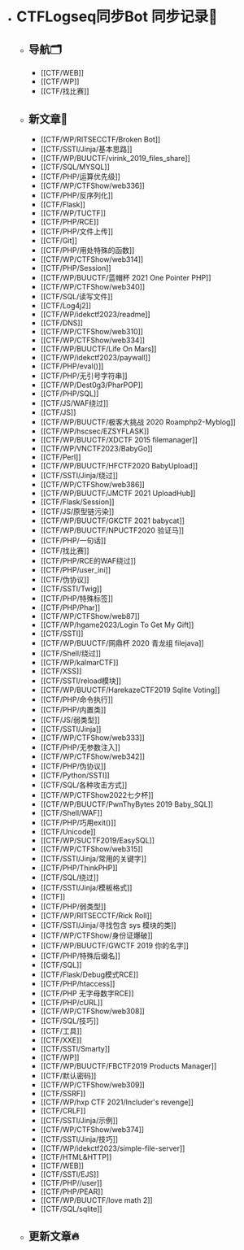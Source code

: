 - # CTFLogseq同步Bot 同步记录🤖
  - ## 导航🗂️
    - [[CTF/WEB]]
    - [[CTF/WP]]
    - [[CTF/找比赛]]
  - ## 新文章🎉
    - [[CTF/WP/RITSECCTF/Broken Bot]]
    - [[CTF/SSTI/Jinja/基本思路]]
    - [[CTF/WP/BUUCTF/virink_2019_files_share]]
    - [[CTF/SQL/MYSQL]]
    - [[CTF/PHP/运算优先级]]
    - [[CTF/WP/CTFShow/web336]]
    - [[CTF/PHP/反序列化]]
    - [[CTF/Flask]]
    - [[CTF/WP/TUCTF]]
    - [[CTF/PHP/RCE]]
    - [[CTF/PHP/文件上传]]
    - [[CTF/Git]]
    - [[CTF/PHP/用处特殊的函数]]
    - [[CTF/WP/CTFShow/web314]]
    - [[CTF/PHP/Session]]
    - [[CTF/WP/BUUCTF/蓝帽杯 2021 One Pointer PHP]]
    - [[CTF/WP/CTFShow/web340]]
    - [[CTF/SQL/读写文件]]
    - [[CTF/Log4j2]]
    - [[CTF/WP/idekctf2023/readme]]
    - [[CTF/DNS]]
    - [[CTF/WP/CTFShow/web310]]
    - [[CTF/WP/CTFShow/web334]]
    - [[CTF/WP/BUUCTF/Life On Mars]]
    - [[CTF/WP/idekctf2023/paywall]]
    - [[CTF/PHP/eval()]]
    - [[CTF/PHP/无引号字符串]]
    - [[CTF/WP/Dest0g3/PharPOP]]
    - [[CTF/PHP/SQL]]
    - [[CTF/JS/WAF绕过]]
    - [[CTF/JS]]
    - [[CTF/WP/BUUCTF/极客大挑战 2020 Roamphp2-Myblog]]
    - [[CTF/WP/hscsec/EZSYFLASK]]
    - [[CTF/WP/BUUCTF/XDCTF 2015 filemanager]]
    - [[CTF/WP/VNCTF2023/BabyGo]]
    - [[CTF/Perl]]
    - [[CTF/WP/BUUCTF/HFCTF2020 BabyUpload]]
    - [[CTF/SSTI/Jinja/绕过]]
    - [[CTF/WP/CTFShow/web386]]
    - [[CTF/WP/BUUCTF/JMCTF 2021 UploadHub]]
    - [[CTF/Flask/Session]]
    - [[CTF/JS/原型链污染]]
    - [[CTF/WP/BUUCTF/GKCTF 2021 babycat]]
    - [[CTF/WP/BUUCTF/NPUCTF2020 验证马]]
    - [[CTF/PHP/一句话]]
    - [[CTF/找比赛]]
    - [[CTF/PHP/RCE的WAF绕过]]
    - [[CTF/PHP/user_ini]]
    - [[CTF/伪协议]]
    - [[CTF/SSTI/Twig]]
    - [[CTF/PHP/特殊标签]]
    - [[CTF/PHP/Phar]]
    - [[CTF/WP/CTFShow/web87]]
    - [[CTF/WP/hgame2023/Login To Get My Gift]]
    - [[CTF/SSTI]]
    - [[CTF/WP/BUUCTF/网鼎杯 2020 青龙组 filejava]]
    - [[CTF/Shell/绕过]]
    - [[CTF/WP/kalmarCTF]]
    - [[CTF/XSS]]
    - [[CTF/SSTI/reload模块]]
    - [[CTF/WP/BUUCTF/HarekazeCTF2019 Sqlite Voting]]
    - [[CTF/PHP/命令执行]]
    - [[CTF/PHP/内置类]]
    - [[CTF/JS/弱类型]]
    - [[CTF/SSTI/Jinja]]
    - [[CTF/WP/CTFShow/web333]]
    - [[CTF/PHP/无参数注入]]
    - [[CTF/WP/CTFShow/web342]]
    - [[CTF/PHP/伪协议]]
    - [[CTF/Python/SSTI]]
    - [[CTF/SQL/各种攻击方式]]
    - [[CTF/WP/CTFShow2022七夕杯]]
    - [[CTF/WP/BUUCTF/PwnThyBytes 2019 Baby_SQL]]
    - [[CTF/Shell/WAF]]
    - [[CTF/PHP/巧用exit()]]
    - [[CTF/Unicode]]
    - [[CTF/WP/SUCTF2019/EasySQL]]
    - [[CTF/WP/CTFShow/web315]]
    - [[CTF/SSTI/Jinja/常用的关键字]]
    - [[CTF/PHP/ThinkPHP]]
    - [[CTF/SQL/绕过]]
    - [[CTF/SSTI/Jinja/模板格式]]
    - [[CTF]]
    - [[CTF/PHP/弱类型]]
    - [[CTF/WP/RITSECCTF/Rick Roll]]
    - [[CTF/SSTI/Jinja/寻找包含 sys 模块的类]]
    - [[CTF/WP/CTFShow/身份证爆破]]
    - [[CTF/WP/BUUCTF/GWCTF 2019 你的名字]]
    - [[CTF/PHP/特殊后缀名]]
    - [[CTF/SQL]]
    - [[CTF/Flask/Debug模式RCE]]
    - [[CTF/PHP/htaccess]]
    - [[CTF/PHP 无字母数字RCE]]
    - [[CTF/PHP/cURL]]
    - [[CTF/WP/CTFShow/web308]]
    - [[CTF/SQL/技巧]]
    - [[CTF/工具]]
    - [[CTF/XXE]]
    - [[CTF/SSTI/Smarty]]
    - [[CTF/WP]]
    - [[CTF/WP/BUUCTF/FBCTF2019 Products Manager]]
    - [[CTF/默认密码]]
    - [[CTF/WP/CTFShow/web309]]
    - [[CTF/SSRF]]
    - [[CTF/WP/hxp CTF 2021/Includer's revenge]]
    - [[CTF/CRLF]]
    - [[CTF/SSTI/Jinja/示例]]
    - [[CTF/WP/CTFShow/web374]]
    - [[CTF/SSTI/Jinja/技巧]]
    - [[CTF/WP/idekctf2023/simple-file-server]]
    - [[CTF/HTML&HTTP]]
    - [[CTF/WEB]]
    - [[CTF/SSTI/EJS]]
    - [[CTF/PHP//user]]
    - [[CTF/PHP/PEAR]]
    - [[CTF/WP/BUUCTF/love math 2]]
    - [[CTF/SQL/sqlite]]
  - ## 更新文章🔥
